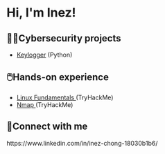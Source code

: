 <h1> Hi, I'm Inez! </h1>

<h2> 👩‍💻Cybersecurity projects </h2>
<ul>
  <li><a href="https://github.com/inezchong7/Keylogger/blob/main/README.md">Keylogger</a> (Python)
</li>
</ul>

<h2> 🖱️Hands-on experience </h2>
<ul>
  <li><a href="">Linux Fundamentals </a> (TryHackMe)
</li>
    <li><a href="">Nmap </a> (TryHackMe)
</li>
</ul>

<h2> 📩Connect with me </h2>
https://www.linkedin.com/in/inez-chong-18030b1b6/ 
<!---
su55ybaka/su55ybaka is a ✨ special ✨ repository because its `README.md` (this file) appears on your GitHub profile.
You can click the Preview link to take a look at your changes.
--->
